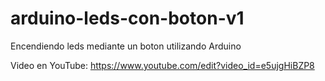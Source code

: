# arduino-leds-con-boton-v1
Encendiendo leds mediante un boton utilizando Arduino

Video en YouTube: https://www.youtube.com/edit?video_id=e5ujgHiBZP8

